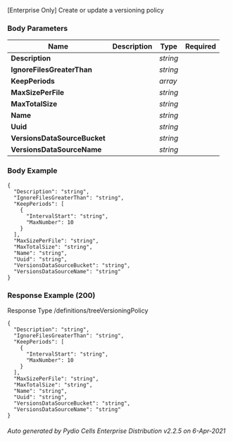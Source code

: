 






 
[Enterprise Only] Create or update a versioning policy  


### Body Parameters

Name | Description | Type | Required
---|---|---|---
**Description** |  | _string_ |   
**IgnoreFilesGreaterThan** |  | _string_ |   
**KeepPeriods** |  | _array_ |   
**MaxSizePerFile** |  | _string_ |   
**MaxTotalSize** |  | _string_ |   
**Name** |  | _string_ |   
**Uuid** |  | _string_ |   
**VersionsDataSourceBucket** |  | _string_ |   
**VersionsDataSourceName** |  | _string_ |   


### Body Example
```
{
  "Description": "string",
  "IgnoreFilesGreaterThan": "string",
  "KeepPeriods": [
    {
      "IntervalStart": "string",
      "MaxNumber": 10
    }
  ],
  "MaxSizePerFile": "string",
  "MaxTotalSize": "string",
  "Name": "string",
  "Uuid": "string",
  "VersionsDataSourceBucket": "string",
  "VersionsDataSourceName": "string"
}
```






### Response Example (200)
Response Type /definitions/treeVersioningPolicy

```
{
  "Description": "string",
  "IgnoreFilesGreaterThan": "string",
  "KeepPeriods": [
    {
      "IntervalStart": "string",
      "MaxNumber": 10
    }
  ],
  "MaxSizePerFile": "string",
  "MaxTotalSize": "string",
  "Name": "string",
  "Uuid": "string",
  "VersionsDataSourceBucket": "string",
  "VersionsDataSourceName": "string"
}
```




###### Auto generated by Pydio Cells Enterprise Distribution v2.2.5 on 6-Apr-2021
